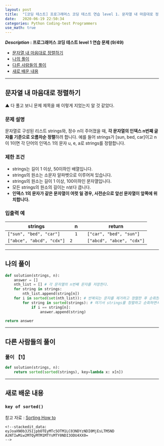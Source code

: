 ```yaml
---
layout: post
title:  "[코딩 테스트] 프로그래머스 코딩 테스트 연습 level 1. 문자열 내 마음대로 정렬하기"
date:   2020-06-19 22:50:34 
categories: Python Coding-test Programmers
use_math: true
---
```


**_Description_ : 프로그래머스 코딩 테스트 level 1 연습 문제 (9/49)**

* [문자열 내 마음대로 정렬하기](#problem-description)
* [나의 풀이](#my-solution)
* [다른 사람들의 풀이](#problem-solution)
* [새로 배운 내용](#deep)

***

## 문자열 내 마음대로 정렬하기 <a id="problem-description"></a>

▲ 다 풀고 보니 문제 제목을 왜 이렇게 지었는지 알 것 같았다.

### 문제 설명

문자열로 구성된 리스트 strings와, 정수 n이 주어졌을 때, **각 문자열의 인덱스 n번째 글자를 기준으로 오름차순 정렬**하려 합니다. 예를 들어 strings가 [sun, bed, car]이고 n이 1이면 각 단어의 인덱스 1의 문자 u, e, a로 strings를 정렬합니다.

### 제한 조건

-   strings는 길이 1 이상, 50이하인 배열입니다.
-   strings의 원소는 소문자 알파벳으로 이루어져 있습니다.
-   strings의 원소는 길이 1 이상, 100이하인 문자열입니다.
-   모든 strings의 원소의 길이는 n보다 큽니다.
-   **인덱스 1의 문자가 같은 문자열이 여럿 일 경우, 사전순으로 앞선 문자열이 앞쪽에 위치합니다.**

### 입출력 예

| strings | n | return |
| ------- | - | ------ |
| `["sun", "bed", "car"]` | `	1	` | `["car", "bed", "sun"]` |
| `["abce", "abcd", "cdx"]` | `	2	` | `["abcd", "abce", "cdx"]` |

***
## 나의 풀이 <a id='my-solution'></a>

```python
def solution(strings, n):
    answer = []
    nth_list = [] # 각 문자열의 n번째 문자를 저장한다.
    for string in strings:
        nth_list.append(string[n])
    for i in sorted(set(nth_list)): # 반복되는 문자를 제거하고 정렬한 후 순회한다.
        for string in sorted(strings): # 여기서 strings를 정렬하고 순회하면서, 마지막 제한 조건을 만족시킨다. 즉, sorted()가 두 번 필요하다. 
            if i == string[n]:
                answer.append(string)

return answer
```

***

## 다른 사람들의 풀이 <a id="problem-solution"></a>

### 풀이 【1】

```python
def solution(strings, n):
	return sorted(sorted(strings), key=lambda x: x[n]) 
```

*** 

## 새로 배운 내용 <a id='deep'></a>

### `key of sorted()`

참고 자료 : [Sorting How to](#https://docs.python.org/3/howto/sorting.html#sortinghowto)

```
<!--stackedit_data:
eyJoaXN0b3J5IjpbOTEyMTc5OTM1LC03NDYzNDI0MjEsLTM5ND
AzNTIwMiw2MTQyMTM1MTYsMTY0NDI3ODU4XX0=
-->
